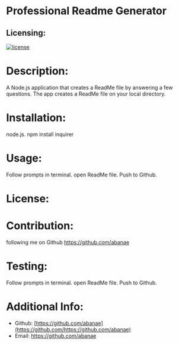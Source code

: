 # Professional Readme Generator

  ## Licensing:
  [![license](https://img.shields.io/badge/license--blue)](https://shields.io)
 


  # Description:

  A Node.js application that creates a ReadMe file by answering a few questions. The app creates a ReadMe file on your local directory.
  
  # Installation:
  
  node.js. npm install inquirer
  
  # Usage:
  
  Follow prompts in terminal. open ReadMe file. Push to Github.
  
  # License:
  
  
  
  # Contribution:
  
  following me on Github https://github.com/abanae
  
  # Testing:
  
  Follow prompts in terminal. open ReadMe file. Push to Github.
  
  # Additional Info:
  
  - Github: [https://github.com/abanae](https://github.com/https://github.com/abanae)
  - Email: https://github.com/abanae 
  
